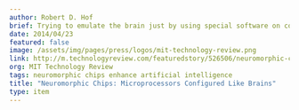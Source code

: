 ```yaml
---
author: Robert D. Hof
brief: Trying to emulate the brain just by using special software on conventional processors—the way Google did in its cat experiment—is way too inefficient to be the basis of machines with still greater intelligence, says Jeff Hawkins, a leading thinker on AI who created the Palm Pilot before cofounding Numenta, a maker of brain-inspired software
date: 2014/04/23
featured: false
image: /assets/img/pages/press/logos/mit-technology-review.png
link: http://m.technologyreview.com/featuredstory/526506/neuromorphic-chips/
org: MIT Technology Review
tags: neuromorphic chips enhance artificial intelligence
title: "Neuromorphic Chips: Microprocessors Configured Like Brains"
type: item
---
```

